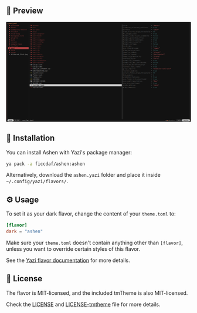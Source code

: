 ## 👀 Preview

![img](preview.png)

## 🎨 Installation

You can install Ashen with Yazi's package manager:

```bash
ya pack -a ficcdaf/ashen:ashen
```

Alternatively, download the `ashen.yazi` folder and place it inside
`~/.config/yazi/flavors/`.

## ⚙️ Usage

To set it as your dark flavor, change the content of your `theme.toml` to:

```toml
[flavor]
dark = "ashen"
```

Make sure your `theme.toml` doesn't contain anything other than `[flavor]`,
unless you want to override certain styles of this flavor.

See the
[Yazi flavor documentation](https://yazi-rs.github.io/docs/flavors/overview) for
more details.

## 📜 License

The flavor is MIT-licensed, and the included tmTheme is also MIT-licensed.

Check the [LICENSE](LICENSE) and [LICENSE-tmtheme](LICENSE-tmtheme) file for
more details.
